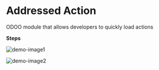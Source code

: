 # Addressed Action
ODOO module that allows developers to quickly load actions

**Steps**                                                                                                                                                                                                                                                                                                                               

![demo-image1](https://user-images.githubusercontent.com/55066269/92340109-81fc3300-f08f-11ea-9169-f67a36ceb5e2.jpeg)                                               

![demo-image2](https://user-images.githubusercontent.com/55066269/92340186-bec82a00-f08f-11ea-90a3-6a593871498a.jpeg)    
